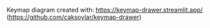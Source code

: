 
Keymap diagram created with:
https://keymap-drawer.streamlit.app/
(https://github.com/caksoylar/keymap-drawer)
